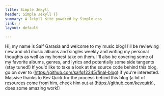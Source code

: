 ```yaml
---
title: Simple Jekyll 
header: Simple Jekyll {}
summary: A Jekyll site powered by Simple.css
link: /
layout: default

---
```


Hi, my name is Saif Garasia and welcome to my music blog! I'll be reviewing new and old music albums and singles weekly and writing my personal thoughts as well as my honest take on them. I'll also be covering some of my favorite albums, genres, and lyrics and potentially some side tangents (stay tuned!) If you'd like to take a look at the source code behind this blog, go on over to (https://github.com/saifg12345/final-blog) if you're interested. Massive thanks to Kev Quirk for the process behind this blog (a lot of resources come from him, check him out at (https://github.com/kevquirk), does some amazing work!)


